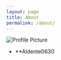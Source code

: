 ```yaml
---
layout: page
title: About
permalink: /about/
---
```


<img src="{{ site.baseurl }}/assets/profile-placeholder.jpg" title="Profile Picture" class="profile">
  
* **Aldente0630
  

